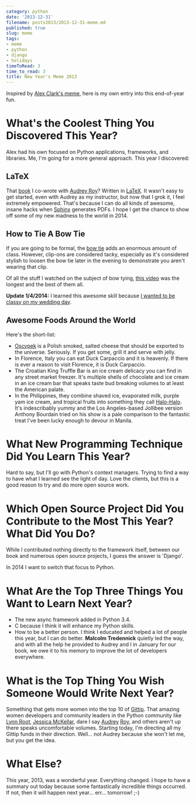 ```yaml
---
category: python
date: '2013-12-31'
filename: posts2013/2013-12-31-meme.md
published: true
slug: meme
tags:
- meme
- python
- django
- holidays
timeToRead: 3
time_to_read: 3
title: New Year's Meme 2013
---
```


Inspired by [Alex Clark's
meme](http://blog.aclark.net/2013/12/30/new-years-python-meme-2014/),
here is my own entry into this end-of-year fun.

What's the Coolest Thing You Discovered This Year?
==================================================

Alex had his own focused on Python applications, frameworks, and
libraries. Me, I'm going for a more general approach. This year I
discovered:

LaTeX
-----

That [book](dhttps://twoscoopspress.org/products/two-scoops-of-django-1-5) I co-wrote with [Audrey
Roy](http://audreyr.com)? Written in
[LaTeX](https://en.wikipedia.org/wiki/LaTeX). It wasn't easy to get
started, even with Audrey as my instructor, but now that I grok it, I
feel extremely empowered. That's because I can do all kinds of awesome,
insane hacks when [Sphinx](http://sphinx-doc.org/) generates PDFs. I
hope I get the chance to show off some of my new madness to the world in
2014.

How to Tie A Bow Tie
--------------------

If you are going to be formal, the [bow
tie](https://en.wikipedia.org/wiki/Bow_tie) adds an enormous amount of
class. However, clip-ons are considered tacky, especially as it's
considered stylish to loosen the bow tie later in the evening to
demonstrate you aren't wearing that clip.

Of all the stuff I watched on the subject of bow tying, [this
video](http://www.youtube.com/watch?v=T5PTLV-L_sk) was the longest and
the best of them all.

**Update 1/4/2014:** I learned this awesome skill because [I wanted to
be classy on my wedding
day](https://pydanny.com/i-married-audrey-roy.html).

Awesome Foods Around the World
------------------------------

Here's the short-list:

-   [Oscypek](https://en.wikipedia.org/wiki/Oscypek) is a Polish smoked,
    salted cheese that should be exported to the universe. Seriously. If
    you get some, grill it and serve with jelly.
-   In Florence, Italy you can eat Duck Carpaccio and it is heavenly. If
    there is ever a reason to visit Florence, it is Duck Carpaccio.
-   The Croatian King Truffle Bar is an ice cream delicacy you can find
    in any street market freezer. It's multiple shells of chocolate and
    ice cream in an ice cream bar that speaks taste bud breaking volumes
    to at least the American palate.
-   In the Philippines, they combine shaved ice, evaporated milk, purple
    yam ice cream, and tropical fruits into something they call
    [Halo-Halo](https://en.wikipedia.org/wiki/Halo-halo). It's
    indescribably yummy and the Los Angeles-based Jollibee version
    Anthony Bourdain tried on his show is a pale comparison to the
    fantastic treat I've been lucky enough to devour in Manila.

What New Programming Technique Did You Learn This Year?
=======================================================

Hard to say, but I'll go with Python's context managers. Trying to
find a way to have what I learned see the light of day. Love the
clients, but this is a good reason to try and do more open source work.

Which Open Source Project Did You Contribute to the Most This Year? What Did You Do?
====================================================================================

While I contributed nothing directly to the framework itself, between
our book and numerous open source projects, I guess the answer is
'Django'.

In 2014 I want to switch that focus to Python.

What Are the Top Three Things You Want to Learn Next Year?
==========================================================

-   The new async framework added in Python 3.4.
-   C because I think it will enhance my Python skills.
-   How to be a better person. I think I educated and helped a lot of
    people this year, but I can do better. **Malcolm Tredennick**
    quietly led the way, and with all the help he provided to Audrey and
    I in January for our book, we owe it to his memory to improve the
    lot of developers everywhere.

What is the Top Thing You Wish Someone Would Write Next Year?
=============================================================

Something that gets more women into the top 10 of
[Gittip](https://www.gittip.com/). That amazing women developers and
community leaders in the Python community like [Lynn
Root](https://www.gittip.com/roguelynn/), [Jessica
McKellar](https://www.gittip.com/jessicamckellar/), dare I say
[Audrey](https://www.gittip.com/audreyr/)
[Roy](https://www.gittip.com/audreyr/), and others aren't up there
speaks uncomfortable volumes. Starting today, I'm directing all my
Gittip funds in their direction. Well... not Audrey because she won't
let me, but you get the idea.

What Else?
==========

This year, 2013, was a wonderful year. Everything changed. I hope to
have a summary out today because some fantastically incredible things
occurred. If not, then it will happen next year... err... tomorrow!
;-)
